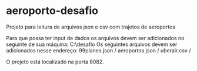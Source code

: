 # aeroporto-desafio
Projeto para leitura de arquivos json e csv com trajetos de aeroportos

Para que possa ter input de dados os arquivos devem ser adicionados no seguinte de sua máquina:
C:\desafio
  Os seguintes arquivos devem ser adicionados nesse endereço:
    99planes.json / 
    aeroportos.json / 
    uberair.csv / 
     
O projeto está localizado na porta 8082.
